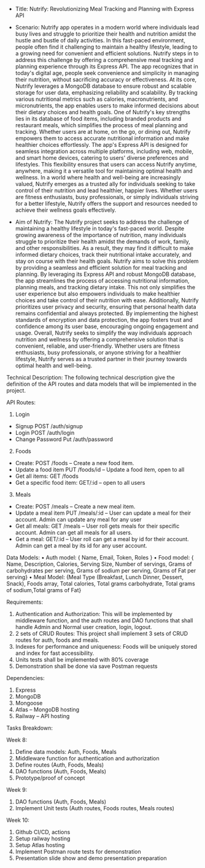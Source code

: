 - Title: Nutrify: Revolutionizing Meal Tracking and Planning with Express API

- Scenario:
  Nutrify app operates in a modern world where individuals lead busy lives and struggle to prioritize their health and nutrition amidst the hustle and bustle of daily activities. In this fast-paced environment, people often find it challenging to maintain a healthy lifestyle, leading to a growing need for convenient and efficient solutions. Nutrify steps in to address this challenge by offering a comprehensive meal tracking and planning experience through its Express API. The app recognizes that in today's digital age, people seek convenience and simplicity in managing their nutrition, without sacrificing accuracy or effectiveness. At its core, Nutrify leverages a MongoDB database to ensure robust and scalable storage for user data, emphasizing reliability and scalability. By tracking various nutritional metrics such as calories, macronutrients, and micronutrients, the app enables users to make informed decisions about their dietary choices and health goals. One of Nutrify's key strengths lies in its database of food items, including branded products and restaurant meals, which simplifies the process of meal planning and tracking. Whether users are at home, on the go, or dining out, Nutrify empowers them to access accurate nutritional information and make healthier choices effortlessly.
  The app's Express API is designed for seamless integration across multiple platforms, including web, mobile, and smart home devices, catering to users' diverse preferences and lifestyles. This flexibility ensures that users can access Nutrify anytime, anywhere, making it a versatile tool for maintaining optimal health and wellness. In a world where health and well-being are increasingly valued, Nutrify emerges as a trusted ally for individuals seeking to take control of their nutrition and lead healthier, happier lives. Whether users are fitness enthusiasts, busy professionals, or simply individuals striving for a better lifestyle, Nutrify offers the support and resources needed to achieve their wellness goals effectively.

- Aim of Nutrify:
  The Nutrify project seeks to address the challenge of maintaining a healthy lifestyle in today's fast-paced world. Despite growing awareness of the importance of nutrition, many individuals struggle to prioritize their health amidst the demands of work, family, and other responsibilities. As a result, they may find it difficult to make informed dietary choices, track their nutritional intake accurately, and stay on course with their health goals.
  Nutrify aims to solve this problem by providing a seamless and efficient solution for meal tracking and planning. By leveraging its Express API and robust MongoDB database, the app streamlines the process of accessing nutritional information, planning meals, and tracking dietary intake. This not only simplifies the user experience but also empowers individuals to make healthier choices and take control of their nutrition with ease.
  Additionally, Nutrify prioritizes user privacy and security, ensuring that personal health data remains confidential and always protected. By implementing the highest standards of encryption and data protection, the app fosters trust and confidence among its user base, encouraging ongoing engagement and usage.
  Overall, Nutrify seeks to simplify the way individuals approach nutrition and wellness by offering a comprehensive solution that is convenient, reliable, and user-friendly. Whether users are fitness enthusiasts, busy professionals, or anyone striving for a healthier lifestyle, Nutrify serves as a trusted partner in their journey towards optimal health and well-being.

Technical Description:
The following technical description give the definition of the API routes and data models that will be implemented in the project.

API Routes:

1. Login

- Signup POST /auth/signup
- Login POST /auth/login
- Change Password Put /auth/password

2. Foods

- Create: POST /foods – Create a new food item.
- Update a food item PUT /foods/id – Update a food item, open to all
- Get all items: GET /foods
- Get a specific food item: GET/:id – open to all users

3. Meals

- Create: POST /meals – Create a new meal item.
- Update a meal item PUT /meals/:id – User can update a meal for their account. Admin can update any meal for any user
- Get all meals: GET /meals – User roll gets meals for their specific account. Admin can get all meals for all users.
- Get a meal: GET/:id – User roll can get a meal by id for their account. Admin can get a meal by its id for any user account.

Data Models:
• Auth model: { Name, Email, Token, Roles }
• Food model: { Name, Description, Calories, Serving Size, Number of servings, Grams of carbohydrates per serving, Grams of sodium per serving, Grams of Fat per serving}
• Meal Model: {Meal Type (Breakfast, Lunch Dinner, Dessert, Snack), Foods array, Total calories, Total grams carbohydrate, Total grams of sodium,Total grams of Fat}

Requirements:

1. Authentication and Authorization: This will be implemented by middleware function, and the auth routes and DAO functions that shall handle Admin and Normal user creation, login, logout.
2. 2 sets of CRUD Routes: This project shall implement 3 sets of CRUD routes for auth, foods and meals.
3. Indexes for performance and uniqueness: Foods will be uniquely stored and index for fast accessibility.
4. Units tests shall be implemented with 80% coverage
5. Demonstration shall be done via save Postman requests

Dependencies:

1. Express
2. MongoDB
3. Mongoose
4. Atlas – MongoDB hosting
5. Railway – API hosting

Tasks Breakdown:

Week 8:

1. Define data models: Auth, Foods, Meals
2. Middleware function for authentication and authorization
3. Define routes (Auth, Foods, Meals)
4. DAO functions (Auth, Foods, Meals)
5. Prototype/proof of concept

Week 9:

1. DAO functions (Auth, Foods, Meals)
2. Implement Unit tests (Auth routes, Foods routes, Meals routes)

Week 10:

1. Github CI/CD, actions
2. Setup railway hosting
3. Setup Atlas hosting
4. Implement Postman route tests for demonstration
5. Presentation slide show and demo presentation preparation
